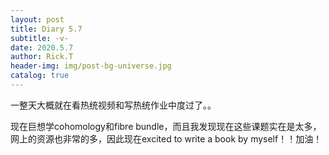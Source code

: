 ```yaml
---
layout: post
title: Diary 5.7
subtitle: -v-
date: 2020.5.7
author: Rick.T
header-img: img/post-bg-universe.jpg
catalog: true
---
```


一整天大概就在看热统视频和写热统作业中度过了。。

现在巨想学cohomology和fibre bundle，而且我发现现在这些课题实在是太多，网上的资源也非常的多，因此现在excited to write a book by myself！！加油！
